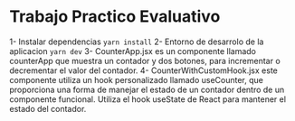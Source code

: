 # Trabajo Practico Evaluativo

1- Instalar dependencias ``` yarn install ``` 
2- Entorno de desarrolo de la aplicacion ``` yarn dev ``` 
3- CounterApp.jsx es un componente llamado counterApp que muestra un contador y dos botones, para incrementar o decrementar el valor del contador.
4- CounterWithCustomHook.jsx este componente utiliza un hook personalizado llamado useCounter, que proporciona una forma de manejar el estado de un contador dentro de un componente funcional. Utiliza el hook useState de React para mantener el estado del contador.



